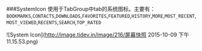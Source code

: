 ###SystemIcon
使用于TabGroup中tab的系统图标。主要有：`BOOKMARKS`,`CONTACTS`,`DOWNLOADS`,`FAVORITES`,`FEATURED`,`HISTORY`,`MORE`,`MOST_RECENT`,`MOST_VIEWED`,`RECENTS`,`SEARCH`,`TOP_RATED`

![System Icon](http://image.tidev.in/image/216/屏幕快照 2015-10-09 下午11.15.53.png)
